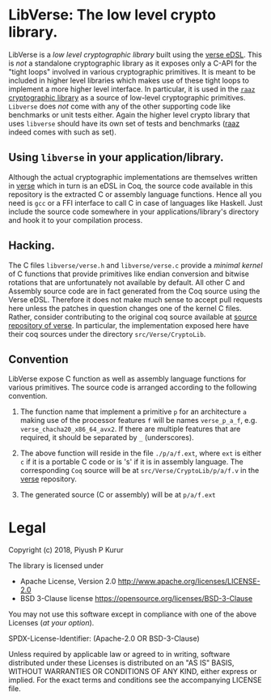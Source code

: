 # LibVerse: The low level crypto library.

LibVerse is a _low level cryptographic library_ built using the [verse
eDSL][verse]. This is *not* a standalone cryptographic library as it
exposes only a C-API for the "tight loops" involved in various
cryptographic primitives. It is meant to be included in higher level
libraries which makes use of these tight loops to implement a more
higher level interface.  In particular, it is used in the [`raaz`
cryptographic library][raaz] as a source of low-level cryptographic
primitives. `Libverse` does *not* come with any of the other
supporting code like benchmarks or unit tests either. Again the higher
level crypto library that uses `libverse` should have its own set of
tests and benchmarks ([raaz] indeed comes with such as set).


## Using `libverse` in your application/library.

Although the actual cryptographic implementations are themselves
written in [verse] which in turn is an eDSL in Coq, the source code
available in this repository is the extracted C or assembly language
functions. Hence all you need is `gcc` or a FFI interface to call C in
case of languages like Haskell. Just include the source code somewhere
in your applications/library's directory and hook it to your
compilation process.

## Hacking.

The C files `libverse/verse.h` and `libverse/verse.c` provide a
_minimal kernel_ of C functions that provide primitives like endian
conversion and bitwise rotations that are unfortunately not available
by default. All other C and Assembly source code are in fact generated
from the Coq source using the Verse eDSL. Therefore it does not make
much sense to accept pull requests here unless the patches in question
changes one of the kernel C files. Rather, consider contributing to
the original coq source available at [source repository of
verse][verse]. In particular, the implementation exposed here have
their coq sources under the directory `src/Verse/CryptoLib`.

## Convention


LibVerse expose C function as well as assembly language functions for
various primitives. The source code is arranged according to the
following convention.

1. The function name that implement a primitive `p` for an
   architecture `a` making use of the processor features `f` will be
   names `verse_p_a_f`, e.g. `verse_chacha20_x86_64_avx2`. If there
   are multiple features that are required, it should be separated by
   `_` (underscores).

2. The above function will reside in the file `./p/a/f.ext`, where
   `ext` is either `c` if it is a portable C code or is 's' if it is
   in assembly language. The corresponding `Coq` source will be at
   `src/Verse/CryptoLib/p/a/f.v` in the [verse] repository.

3. The generated source (C or assembly) will be at
   `p/a/f.ext`

# Legal

Copyright (c) 2018, Piyush P Kurur

The library is licensed under

* Apache License, Version 2.0
  <http://www.apache.org/licenses/LICENSE-2.0>
* BSD 3-Clause license
  <https://opensource.org/licenses/BSD-3-Clause>

You may not use this software except in compliance with one of the
above Licenses (*at your option*).

SPDX-License-Identifier: (Apache-2.0 OR  BSD-3-Clause)

Unless required by applicable law or agreed to in writing, software
distributed under these Licenses is distributed on an "AS IS" BASIS,
WITHOUT WARRANTIES OR CONDITIONS OF ANY KIND, either express or
implied. For the exact terms and conditions see the accompanying
LICENSE file.


[raaz]: <https://github.com/raaz-crypto/raaz> "The Raaz cryptographic library"
[verse]: <https://github.com/raaz-crypto/verse-coq> "The Verse eDSL for cryptographic primitives"
